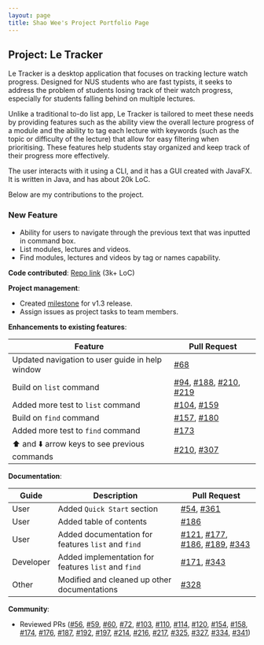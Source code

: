 ```yaml
---
layout: page
title: Shao Wee's Project Portfolio Page
---
```


## Project: Le Tracker

Le Tracker is a desktop application that focuses on tracking lecture watch progress. Designed for NUS students who are fast typists, it seeks to address the problem of students losing track of their watch progress, especially for students falling behind on multiple lectures.

Unlike a traditional to-do list app, Le Tracker is tailored to meet these needs by providing features such as the ability view the overall lecture progress of a module and the ability to tag each lecture with keywords (such as the topic or difficulty of the lecture) that allow for easy filtering when prioritising. These features help students stay organized and keep track of their progress more effectively.

The user interacts with it using a CLI, and it has a GUI created with JavaFX. It is written in Java, and has about 20k LoC.

Below are my contributions to the project.

### New Feature

- Ability for users to navigate through the previous text that was inputted in command box.
- List modules, lectures and videos.
- Find modules, lectures and videos by tag or names capability.

**Code contributed**: [Repo link](https://nus-cs2103-ay2223s2.github.io/tp-dashboard/?search=&sort=groupTitle&sortWithin=title&timeframe=commit&mergegroup=&groupSelect=groupByRepos&breakdown=true&checkedFileTypes=docs~functional-code~test-code~other&since=2023-02-17&tabOpen=true&tabType=authorship&tabAuthor=shaowi&tabRepo=AY2223S2-CS2103-F10-2%2Ftp%5Bmaster%5D&authorshipIsMergeGroup=false&authorshipFileTypes=docs~functional-code~test-code~other&authorshipIsBinaryFileTypeChecked=false&authorshipIsIgnoredFilesChecked=false) (3k+ LoC)

**Project management**:

- Created [milestone](https://github.com/AY2223S2-CS2103-F10-2/tp/milestone/3?closed=1) for v1.3 release.
- Assign issues as project tasks to team members.

**Enhancements to existing features**:

| Feature                                                         | Pull Request                                                                                                                                                                                                                                             |
| --------------------------------------------------------------- | -------------------------------------------------------------------------------------------------------------------------------------------------------------------------------------------------------------------------------------------------------- |
| Updated navigation to user guide in help window                 | [\#68](https://github.com/AY2223S2-CS2103-F10-2/tp/pull/68)                                                                                                                                                                                              |
| Build on `list` command                                         | [\#94](https://github.com/AY2223S2-CS2103-F10-2/tp/pull/94), [\#188](https://github.com/AY2223S2-CS2103-F10-2/tp/pull/188), [\#210](https://github.com/AY2223S2-CS2103-F10-2/tp/pull/210), [\#219](https://github.com/AY2223S2-CS2103-F10-2/tp/pull/219) |
| Added more test to `list` command                               | [\#104](https://github.com/AY2223S2-CS2103-F10-2/tp/pull/104), [\#159](https://github.com/AY2223S2-CS2103-F10-2/tp/pull/159)                                                                                                                             |
| Build on `find` command                                         | [\#157](https://github.com/AY2223S2-CS2103-F10-2/tp/pull/157), [\#180](https://github.com/AY2223S2-CS2103-F10-2/tp/pull/180)                                                                                                                             |
| Added more test to `find` command                               | [\#173](https://github.com/AY2223S2-CS2103-F10-2/tp/pull/173)                                                                                                                                                                                            |
| :arrow_up: and :arrow_down: arrow keys to see previous commands | [\#210](https://github.com/AY2223S2-CS2103-F10-2/tp/pull/210), [\#307](https://github.com/AY2223S2-CS2103-F10-2/tp/pull/307)                                                                                                                             |

**Documentation**:

| Guide     | Description                                         | Pull Request                                                                                                                                                                                                                                                                                                              |
| --------- | --------------------------------------------------- | ------------------------------------------------------------------------------------------------------------------------------------------------------------------------------------------------------------------------------------------------------------------------------------------------------------------------- |
| User      | Added `Quick Start` section                         | [\#54](https://github.com/AY2223S2-CS2103-F10-2/tp/pull/54), [\#361](https://github.com/AY2223S2-CS2103-F10-2/tp/pull/361)                                                                                                                                                                                                |
| User      | Added table of contents                             | [\#186](https://github.com/AY2223S2-CS2103-F10-2/tp/pull/186)                                                                                                                                                                                                                                                             |
| User      | Added documentation for features `list` and `find`  | [\#121](https://github.com/AY2223S2-CS2103-F10-2/tp/pull/121), [\#177](https://github.com/AY2223S2-CS2103-F10-2/tp/pull/177), [\#186](https://github.com/AY2223S2-CS2103-F10-2/tp/pull/186), [\#189](https://github.com/AY2223S2-CS2103-F10-2/tp/pull/189), [\#343](https://github.com/AY2223S2-CS2103-F10-2/tp/pull/343) |
| Developer | Added implementation for features `list` and `find` | [\#171](https://github.com/AY2223S2-CS2103-F10-2/tp/pull/171), [\#343](https://github.com/AY2223S2-CS2103-F10-2/tp/pull/343)                                                                                                                                                                                              |
| Other     | Modified and cleaned up other documentations        | [\#328](https://github.com/AY2223S2-CS2103-F10-2/tp/pull/328)                                                                                                                                                                                                                                                             |

**Community**:

- Reviewed PRs ([\#56](https://github.com/AY2223S2-CS2103-F10-2/tp/pull/56), [\#59](https://github.com/AY2223S2-CS2103-F10-2/tp/pull/59), [\#60](https://github.com/AY2223S2-CS2103-F10-2/tp/pull/60), [\#72](https://github.com/AY2223S2-CS2103-F10-2/tp/pull/72), [\#103](https://github.com/AY2223S2-CS2103-F10-2/tp/pull/103), [\#110](https://github.com/AY2223S2-CS2103-F10-2/tp/pull/110), [\#114](https://github.com/AY2223S2-CS2103-F10-2/tp/pull/114), [\#120](https://github.com/AY2223S2-CS2103-F10-2/tp/pull/120), [\#154](https://github.com/AY2223S2-CS2103-F10-2/tp/pull/154), [\#158](https://github.com/AY2223S2-CS2103-F10-2/tp/pull/158), [\#174](https://github.com/AY2223S2-CS2103-F10-2/tp/pull/174), [\#176](https://github.com/AY2223S2-CS2103-F10-2/tp/pull/176), [\#187](https://github.com/AY2223S2-CS2103-F10-2/tp/pull/187), [\#192](https://github.com/AY2223S2-CS2103-F10-2/tp/pull/192), [\#197](https://github.com/AY2223S2-CS2103-F10-2/tp/pull/197), [\#214](https://github.com/AY2223S2-CS2103-F10-2/tp/pull/214), [\#216](https://github.com/AY2223S2-CS2103-F10-2/tp/pull/216), [\#217](https://github.com/AY2223S2-CS2103-F10-2/tp/pull/217), [\#325](https://github.com/AY2223S2-CS2103-F10-2/tp/pull/325), [\#327](https://github.com/AY2223S2-CS2103-F10-2/tp/pull/327), [\#334](https://github.com/AY2223S2-CS2103-F10-2/tp/pull/334), [\#341](https://github.com/AY2223S2-CS2103-F10-2/tp/pull/341))
